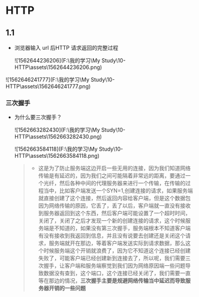 # HTTP

## 1.1



- 浏览器输入 url 后HTTP 请求返回的完整过程

  ![1562644236206](F:\我的学习\My Study\10-HTTP\assets\1562644236206.png)

![1562646241777](F:\我的学习\My Study\10-HTTP\assets\1562646241777.png)



### 三次握手



- 为什么要三次握手？

  ![1562663282430](F:\我的学习\My Study\10-HTTP\assets\1562663282430.png)

  ![1562663584118](F:\我的学习\My Study\10-HTTP\assets\1562663584118.png)

  > - 这是为了防止服务端这边开启一些无用的连接，因为我们知道网络传输是有延迟的，因为我们之间可能隔着非常远的距离，要通过一个光纤，然后各种中间的代理服务器来进行一个传输，在传输的过程当中，比如客户端发送一个SYN=1,创建连接的请求，如果服务端就直接创建了这个连接，然后返回内容给客户端，但是这个数据包因为网络传输的原因，它丢了，丢了以后，客户端就一直没有接收到服务器返回到这个东西，然后客户端可能设置了一个超时时间，关闭了，关闭了之后才发现一个新的创建连接的请求，这个时候服务端是不知道的，如果没有第三次握手，服务端根本不知道客户端有没有接收到我返回到信息，并且没有说要去创建还是关闭这个请求，服务端就开在那边，等着客户端发送实际到请求数据，那么这个时候服务端这个开销就浪费了，因为它不知道这个连接已经创建失败了，可能客户端已经创建新到连接去了，所以呢，我们需要三次握手，让客户端和服务端察觉到我们因为网络原因端一些问题导致数据没有查到，这个端口，这个连接已经关闭了，我们需要一直等在那边的情况，**三次握手主要是规避网络传输当中延迟而导致服务器开销的一些问题**







